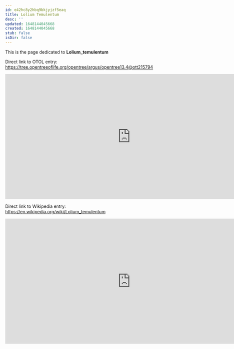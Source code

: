 ```yaml
---
id: e42hc8y2hbq9bkjyjzf5eaq
title: Lolium Temulentum
desc: ''
updated: 1648144045668
created: 1648144045668
stub: false
isDir: false
---
```

This is the page dedicated to **Lolium_temulentum**


Direct link to OTOL entry: https://tree.opentreeoflife.org/opentree/argus/opentree13.4@ott215794



<html>
    <body>
    <iframe src="https://tree.opentreeoflife.org/opentree/argus/opentree13.4@ott215794"
    width="800" height="400" frameborder="0" allowfullscreen> </iframe>
    </body>
</html>
    


Direct link to Wikipedia entry: https://en.wikipedia.org/wiki/Lolium_temulentum



<html>
    <body>
    <iframe src="https://en.wikipedia.org/wiki/Lolium_temulentum"
    width="800" height="400" frameborder="0" allowfullscreen> </iframe>
    </body>
</html>
    
